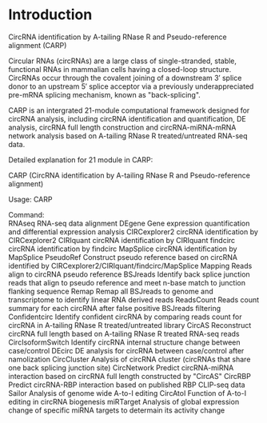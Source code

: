 # Introduction

CircRNA identification by A-tailing RNase R and Pseudo-reference alignment (CARP)

Circular RNAs (circRNAs) are a large class of single-stranded, stable, functional RNAs in mammalian cells having a closed-loop structure. CircRNAs occur through the covalent joining of a downstream 3′ splice donor to an upstream 5′ splice acceptor via a previously underappreciated pre-mRNA splicing mechanism, known as "back-splicing".

CARP is an intergrated 21-module computational framework designed for circRNA analysis, including circRNA identification and quantification, DE analysis, circRNA full length construction and circRNA-miRNA-mRNA network analysis based on A-tailing RNase R treated/untreated RNA-seq data.

Detailed explanation for 21 module in CARP:

CARP (CircRNA identification by A-tailing RNase R and Pseudo-reference alignment)

Usage:  CARP <Command>

Command:   
   RNAseq            RNA-seq data alignment
   DEgene            Gene expression quantification and differential expression analysis
   CIRCexplorer2     circRNA identification by CIRCexplorer2
   CIRIquant         circRNA identification by CIRIquant
   findcirc          circRNA identification by findcirc
   MapSplice         circRNA identification by MapSplice
   PseudoRef         Construct pseudo reference based on circRNA identified by CIRCexplorer2/CIRIquant/findcirc/MapSplice
   Mapping           Reads align to circRNA pseudo reference
   BSJreads          Identify back splice junction reads that align to pseudo reference and meet n-base match to junction flanking sequence
   Remap             Remap all BSJreads to genome and transcriptome to identify linear RNA derived reads
   ReadsCount        Reads count summary for each circRNA after false positive BSJreads filtering
   Confidentcirc     Identify confident circRNA by comparing reads count for circRNA in A-tailing RNase R treated/untreated library
   CircAS            Reconstruct circRNA full length based on A-tailing RNase R treated RNA-seq reads
   CircIsoformSwitch Identify circRNA internal structure change between case/control
   DEcirc            DE analysis for circRNA between case/control after namolization
   CircCluster       Analysis of circRNA cluster (circRNAs that share one back splicing junction site)
   CircNetwork       Predict circRNA-miRNA interaction based on circRNA full length constructed by "CircAS"
   CircRBP           Predict circRNA-RBP interaction based on published RBP CLIP-seq data
   Sailor            Analysis of genome wide A-to-I editing
   CircAtoI          Function of A-to-I editing in circRNA biogenesis
   miRTarget         Analysis of global expression change of specific miRNA targets to determain its activity change
  
